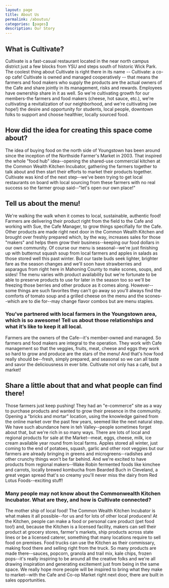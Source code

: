 ```yaml
---
layout: page
title: About Us
permalink: /aboutus/
categories: [pages]
description: Our Story
---
```


## What is Cultivate?

Cultivate is a fast-casual restaurant located in the near
north campus district just a few blocks from YSU and steps south of historic
Wick Park. The coolest thing about Cultivate is right there in its
name -- Cultivate: a co-op cafe! Cultivate is owned and managed
cooperatively -- that means the farmers and food makers who supply the products
are the actual owners of the Cafe and share jointly in its management, risks and
rewards. Employees have ownership share in it as well. So we're cultivating
growth for our members-the farmers and food makers (cheese, hot sauce, etc.),
we're cultivating a revitalization of our neighborhood, and we're cultivating
(we hope!) the desire and opportunity for students, local people, downtown folks
to support and choose healthier, locally sourced food.

## How did the idea for creating this space come about?

The idea of buying food
on the north side of Youngstown has been around since the inception of the
Northside Farmer's Market in 2003. That inspired the whole "food hub"
idea--opening the shared-use commercial kitchen at the Common Wealth Kitchen
Incubator, gathering the farmers together to talk about and then start their
efforts to market their products together. Cultivate was kind of the next
step--we've been trying to get local restaurants on board with local sourcing
from these farmers with no real success so the farmer group said--"let's open
our own place!"

## Tell us about the menu!  

We're walking the walk when it comes to local, sustainable,
authentic food! Farmers are delivering their product right from the field to
the Cafe and working with Sue, the Cafe Manager, to grow things specifially
for the Cafe. Other products are made right next door in the Common Wealth
Kitchen and brought over freshly prepared which, by the way, increases sales
for those "makers" and helps them grow their business--keeping our food
dollars in our own community. Of course our menu is seasonal--we're just
finishing up with butternut squash soup from local farmers and apples in
salads as those stored well this past winter. But our taste buds seek lighter,
brighter fare as the season changes and we'll soon have strawberries and
asparagus from right here in Mahoning County to make scones, soups, and sides!
The menu varies with product availability but we're fortunate to be able to
preserve products to use for later in the season too so we'll be freezing
those berries and other produce as it comes along. However--some things are
such favorites they can't go away so you'll always find the comforts of tomato
soup and a grilled cheese on the menu and the scones--which are to die
for--may change flavor combos but are menu staples.

### You’ve partnered with local farmers in the Youngstown area, which is so awesome!  Tell us about those relationships and what it’s like to keep it all local.

Farmers are the
owners of the Cafe--it's member-owned and managed. So farmers and food makers
are integral to the operation. They work with Cafe management so that the
veggies, fruits, meat, cheese and eggs they work so hard to grow and produce
are the stars of the menu! And that's how food really should be--fresh, simply
prepared, and seasonal so we can all taste and savor the deliciousness in ever
bite. Cultivate not only has a cafe, but a market!  

## Share a little about that and what people can find there!

Those farmers just keep pushing! They had an
"e-commerce" site as a way to purchase products and wanted to grow their
presence in the community. Opening a "bricks and mortar" location, using the
knowledge gained from the online market over the past few years, seemed like
the next natural step. We have such abundance here in teh Valley--people
sometimes forget about that, but we're rich in so many ways. There are lots of
local and regional products for sale at the Market--meat, eggs, cheese, milk,
ice cream available year round from local farms. Apples stored all winter,
just coming to the end of potatoes, squash, garlic and other root veggies but
our farmers are already bringing in greens and microgreens--radishes and other
crunchy things won't be far behind. And we're excited to have products from
regional makers--Wake Robin fermented foods like kimchee and carrots, locally
brewed kombucha from Bearded Buch in Cleveland, a great vegan spread that's so
creamy you'll never miss the dairy from Red Lotus Foods--exciting stuff!

### Many people may not know about the Commonwealth Kitchen Incubator. What are they, and how is Cultivate connected?

The mother ship of local food! The Common
Wealth Kitchen Incubator is what makes it all possible--for us and for lots of
other local producers! At the Kitchen, people can make a food or personal care
product (pet food too!) and, because the Kitchen is a licensed facility,
makers can sell their product at grocery stores, farmer's markets, ship
products across state lines or be a licensed caterer, something that many
locations require to sell food on premises. Food trucks can use the Kitchen as
their commissary, making food there and selling right from the truck. So many
products are made there--sauces, popcorn, granola and trail mix, kale chips,
frozen pops--it's really inspiring to be around all the creative folks and
we're all drawing inspiration and generating excitement just from being in the
same space. We really hope more people will be inspired to bring what they
make to market--with the Cafe and Co-op Market right next door, there are
built in sales opportunities.  
